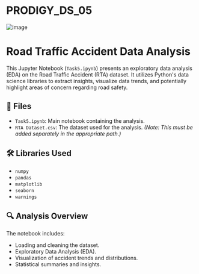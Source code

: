 # PRODIGY_DS_05
![image](https://github.com/user-attachments/assets/ffefb03c-8220-46f6-82fc-e2dfbb35057f)


# Road Traffic Accident Data Analysis

This Jupyter Notebook (`Task5.ipynb`) presents an exploratory data analysis (EDA) on the Road Traffic Accident (RTA) dataset. It utilizes Python's data science libraries to extract insights, visualize data trends, and potentially highlight areas of concern regarding road safety.

## 📁 Files

- `Task5.ipynb`: Main notebook containing the analysis.
- `RTA Dataset.csv`: The dataset used for the analysis. *(Note: This must be added separately in the appropriate path.)*

## 🛠️ Libraries Used

- `numpy`
- `pandas`
- `matplotlib`
- `seaborn`
- `warnings`

## 🔍 Analysis Overview

The notebook includes:
- Loading and cleaning the dataset.
- Exploratory Data Analysis (EDA).
- Visualization of accident trends and distributions.
- Statistical summaries and insights.


